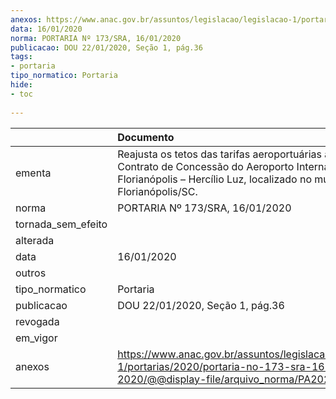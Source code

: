```yaml
---
anexos: https://www.anac.gov.br/assuntos/legislacao/legislacao-1/portarias/2020/portaria-no-173-sra-16-01-2020/@@display-file/arquivo_norma/PA2020-0173.pdf
data: 16/01/2020
norma: PORTARIA Nº 173/SRA, 16/01/2020
publicacao: DOU 22/01/2020, Seção 1, pág.36
tags:
- portaria
tipo_normatico: Portaria
hide: 
- toc 
 
---
```


|                    | Documento                                                                                                                                                                                 |
|:-------------------|:------------------------------------------------------------------------------------------------------------------------------------------------------------------------------------------|
| ementa             | Reajusta os tetos das tarifas aeroportuárias aplicáveis ao Contrato de Concessão do Aeroporto Internacional de Florianópolis – Hercílio Luz, localizado no município de Florianópolis/SC. |
| norma              | PORTARIA Nº 173/SRA, 16/01/2020                                                                                                                                                           |
| tornada_sem_efeito |                                                                                                                                                                                           |
| alterada           |                                                                                                                                                                                           |
| data               | 16/01/2020                                                                                                                                                                                |
| outros             |                                                                                                                                                                                           |
| tipo_normatico     | Portaria                                                                                                                                                                                  |
| publicacao         | DOU 22/01/2020, Seção 1, pág.36                                                                                                                                                           |
| revogada           |                                                                                                                                                                                           |
| em_vigor           |                                                                                                                                                                                           |
| anexos             | https://www.anac.gov.br/assuntos/legislacao/legislacao-1/portarias/2020/portaria-no-173-sra-16-01-2020/@@display-file/arquivo_norma/PA2020-0173.pdf                                       |